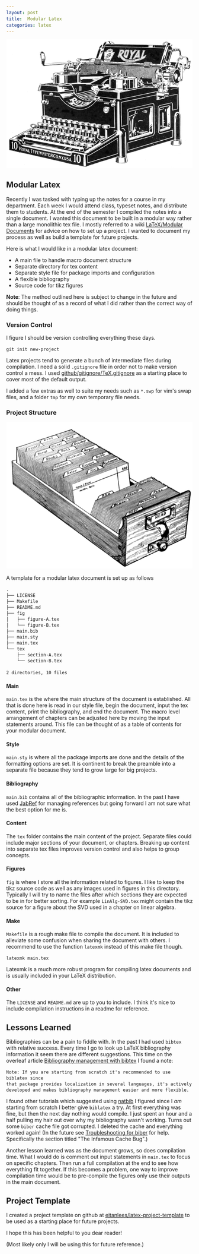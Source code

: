```yaml
---
layout: post
title:  Modular Latex
categories: latex
---
```


![typewriter](/assets/images/typewriter.gif)

## Modular Latex

Recently I was tasked with typing up the notes for a course in my department.
Each week I would attend class, typeset notes, and distribute them to students.
At the end of the semester I compiled the notes into a single document.  I
wanted this document to be built in a modular way rather than a large
monolithic tex file.  I mostly referred to a wiki [LaTeX/Modular
Documents](https://en.wikibooks.org/wiki/LaTeX/Modular_Documents) for advice on
how to set up a project.  I wanted to document my process as well as build a
template for future projects. 

Here is what I would like in a modular latex document:
- A main file to handle macro document structure
- Separate directory for tex content
- Separate style file for package imports and configuration
- A flexible bibliography
- Source code for tikz figures


**Note**: The method outlined here is subject to change in the future and
should be thought of as a record of what I did rather than the correct way of
doing things. 

### Version Control

I figure I should be version controlling everything these days.

```
git init new-project
```

Latex projects tend to generate a bunch of intermediate files during compilation.
I need a solid `.gitignore` file in order not to make version control a mess.
I used [github/gitignore/TeX.gitignore](https://github.com/github/gitignore/blob/master/TeX.gitignore)
as a starting place to cover most of the default output.

I added a few extras as well to suite my needs such as `*.swp` for vim's swap
files, and a folder `tmp` for my own temporary file needs.


### Project Structure

![file cabinet](/assets/images/filecabinet.gif)

A template for a modular latex document is set up as follows

```
.
├── LICENSE
├── Makefile
├── README.md
├── fig
│   ├── figure-A.tex
│   └── figure-B.tex
├── main.bib
├── main.sty
├── main.tex
└── tex
    ├── section-A.tex
    └── section-B.tex

2 directories, 10 files
```

#### Main 

`main.tex` is the where the main structure of the document is established. All
that is done here is read in our style file, begin the document, input the tex
content, print the bibliography, and end the document. The macro level arrangement
of chapters can be adjusted here by moving the input statements around. This file 
can be thought of as a table of contents for your modular document. 

#### Style

`main.sty` is where all the package imports are done and the details of the
formatting options are set. It is continent to break the preamble into a separate
file because they tend to grow large for big projects.

#### Bibliography

`main.bib` contains all of the bibliographic information. In the past I have
used [JabRef](http://www.jabref.org/) for managing references but going forward I am 
not sure what the best option for me is. 

#### Content

The `tex` folder contains the main content of the project. Separate files could
include major sections of your document, or chapters. Breaking up content into
separate tex files improves version control and also helps to group concepts. 

#### Figures

`fig` is where I store all the information related to figures. I like to keep
the tikz source code as well as any images used in figures in this directory.
Typically I will try to name the files after which sections they are expected
to be in for better sorting. For example `LinAlg-SVD.tex` might contain the
tikz source for a figure about the SVD used in a chapter on linear algebra.

#### Make

`Makefile` is a rough  make file to compile the document. It is included to
alleviate some confusion when sharing the document with others.  I recommend to use
the function `latexmk` instead of this make file though. 

```
latexmk main.tex
```

Latexmk is a much more
robust program for compiling latex documents and is usually included in your LaTeX distribution. 

#### Other

The `LICENSE` and `README.md` are up to you to include. I think it's nice to include compilation instructions
in a readme for reference.

## Lessons Learned

Bibliographies can be a pain to fiddle with. In the past I had used `bibtex`
with relative success.  Every time I go to look up LaTeX bibliography
information it seem there are different suggestions.  This time on the overleaf
article [Bibliography management with
bibtex](https://www.overleaf.com/learn/latex/Bibliography_management_with_bibtex)
I found a note:

    Note: If you are starting from scratch it's recommended to use biblatex since
    that package provides localization in several languages, it's actively
    developed and makes bibliography management easier and more flexible.

I found other tutorials which suggested using
[natbib](https://www.overleaf.com/learn/latex/Bibliography_management_with_natbib)
I figured since I _am_ starting from scratch I better give `biblatex` a try. At
first everything was fine, but then the next day nothing would compile.  I just
spent an hour and a half pulling my hair out over why my bibliography wasn't
working.  Turns out some `biber` cache file got corrupted. I deleted the cache
and everything worked again!  (In the future see [Troubleshooting for
biber](https://tex.stackexchange.com/questions/286706/troubleshooting-for-biber/287811)
for help. Specifically the section titled "The Infamous Cache Bug".)

Another lesson learned was as the document grows, so does compilation time.
What I would do is comment out input statements in `main.tex` to focus on
specific chapters. Then run a full compilation at the end to see how everything
fit together.  If this becomes a problem, one way to improve compilation time
would be to pre-compile the figures only use their outputs in the main
document. 

## Project Template

I created a project template on github at
[eitanlees/latex-project-template](https://github.com/eitanlees/latex-project-template)
to be used as a starting place for future projects.

I hope this has been helpful to you dear reader!

(Most likely only I will be using this for future reference.)
